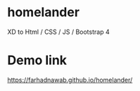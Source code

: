 # homelander
XD to Html / CSS / JS / Bootstrap 4

# Demo link
https://farhadnawab.github.io/homelander/
